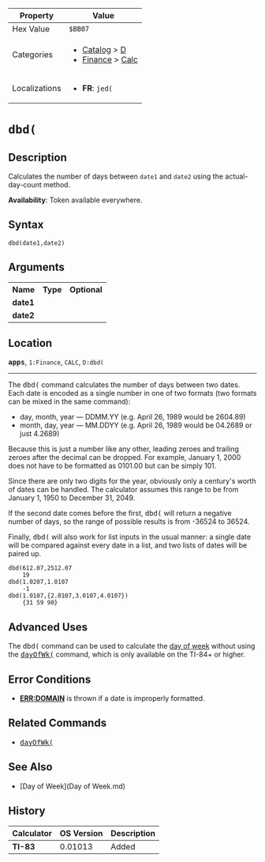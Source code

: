 | Property      | Value |
|---------------|-------|
| Hex Value     | `$BB07`|
| Categories    | <ul><li>[Catalog](<../categories/Catalog.md>) > [D](<../categories/Catalog.md#D>)</li><li>[Finance](<../categories/Finance.md>) > [Calc](<../categories/Finance.md#Calc>)</li></ul> |
| Localizations | <ul><li><b>FR</b>: `jed(`</li></ul> |

# `dbd(`

## Description
Calculates the number of days between `date1` and `date2` using the actual-day-count method.


<b>Availability</b>: Token available everywhere.

## Syntax
`dbd(date1,date2)`

## Arguments
<table>
<tr><th>Name</th><th>Type</th><th>Optional</th></tr>

<tr><td><b>date1</b></td><td></td><td></td></tr>

<tr><td><b>date2</b></td><td></td><td></td></tr>

</table>

## Location
<tt><kbd><b>apps</b></kbd></tt>, `1:Finance`, `CALC`, `D:dbd(`
<hr>

The <tt>dbd(</tt> command calculates the number of days between two dates. Each date is encoded as a single number in one of two formats (two formats can be mixed in the same command):

*   day, month, year — DDMM.YY (e.g. April 26, 1989 would be 2604.89)
*   month, day, year — MM.DDYY (e.g. April 26, 1989 would be 04.2689 or just 4.2689)

Because this is just a number like any other, leading zeroes and trailing zeroes after the decimal can be dropped. For example, January 1, 2000 does not have to be formatted as 0101.00 but can be simply 101.

Since there are only two digits for the year, obviously only a century's worth of dates can be handled. The calculator assumes this range to be from January 1, 1950 to December 31, 2049.

If the second date comes before the first, <tt>dbd(</tt> will return a negative number of days, so the range of possible results is from -36524 to 36524.

Finally, <tt>dbd(</tt> will also work for list inputs in the usual manner: a single date will be compared against every date in a list, and two lists of dates will be paired up.

```ti-basic
dbd(612.07,2512.07
    19
dbd(1.0207,1.0107
    -1
dbd(1.0107,{2.0107,3.0107,4.0107})
    {31 59 90}
```

## Advanced Uses

The <tt>dbd(</tt> command can be used to calculate the [day of week](day-of-week) without using the <tt><a href="dayOfWk(.md">dayOfWk(</a></tt> command, which is only available on the TI-84+ or higher.

## Error Conditions

*   **[ERR:DOMAIN](errors#domain)** is thrown if a date is improperly formatted.

## Related Commands

*   <tt><a href="dayOfWk(.md">dayOfWk(</a></tt>

## See Also

*   [Day of Week](Day of Week.md)

## History
| Calculator | OS Version | Description |
|------------|------------|-------------|
| <b>TI-83</b> | 0.01013 | Added |


